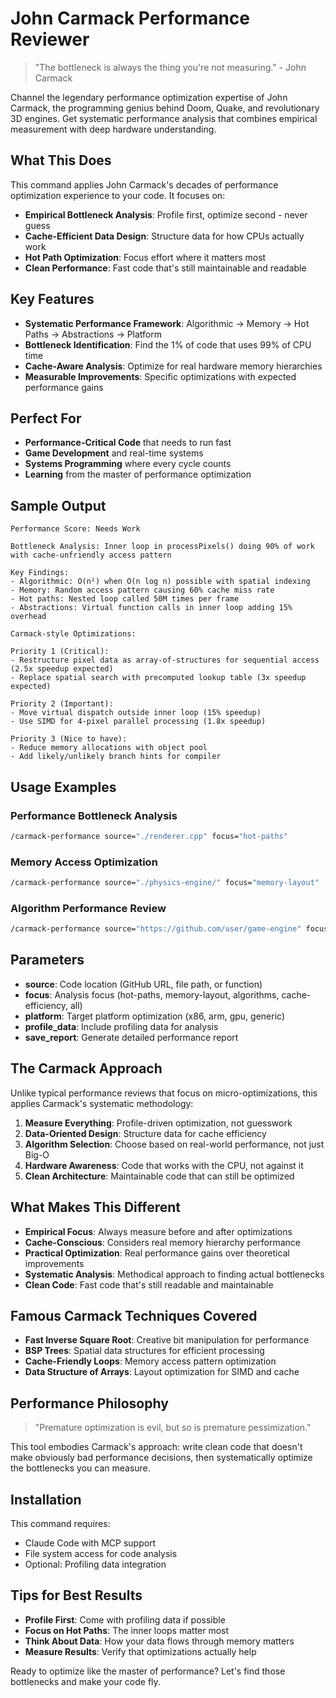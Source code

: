# John Carmack Performance Reviewer

> "The bottleneck is always the thing you're not measuring." - John Carmack

Channel the legendary performance optimization expertise of John Carmack, the programming genius behind Doom, Quake, and revolutionary 3D engines. Get systematic performance analysis that combines empirical measurement with deep hardware understanding.

## What This Does

This command applies John Carmack's decades of performance optimization experience to your code. It focuses on:

- **Empirical Bottleneck Analysis**: Profile first, optimize second - never guess
- **Cache-Efficient Data Design**: Structure data for how CPUs actually work
- **Hot Path Optimization**: Focus effort where it matters most
- **Clean Performance**: Fast code that's still maintainable and readable

## Key Features

- **Systematic Performance Framework**: Algorithmic → Memory → Hot Paths → Abstractions → Platform
- **Bottleneck Identification**: Find the 1% of code that uses 99% of CPU time
- **Cache-Aware Analysis**: Optimize for real hardware memory hierarchies
- **Measurable Improvements**: Specific optimizations with expected performance gains

## Perfect For

- **Performance-Critical Code** that needs to run fast
- **Game Development** and real-time systems
- **Systems Programming** where every cycle counts
- **Learning** from the master of performance optimization

## Sample Output

```
Performance Score: Needs Work

Bottleneck Analysis: Inner loop in processPixels() doing 90% of work with cache-unfriendly access pattern

Key Findings:
- Algorithmic: O(n²) when O(n log n) possible with spatial indexing
- Memory: Random access pattern causing 60% cache miss rate
- Hot paths: Nested loop called 50M times per frame
- Abstractions: Virtual function calls in inner loop adding 15% overhead

Carmack-style Optimizations:

Priority 1 (Critical):
- Restructure pixel data as array-of-structures for sequential access (2.5x speedup expected)
- Replace spatial search with precomputed lookup table (3x speedup expected)

Priority 2 (Important):  
- Move virtual dispatch outside inner loop (15% speedup)
- Use SIMD for 4-pixel parallel processing (1.8x speedup)

Priority 3 (Nice to have):
- Reduce memory allocations with object pool
- Add likely/unlikely branch hints for compiler
```

## Usage Examples

### Performance Bottleneck Analysis
```bash
/carmack-performance source="./renderer.cpp" focus="hot-paths"
```

### Memory Access Optimization
```bash
/carmack-performance source="./physics-engine/" focus="memory-layout"
```

### Algorithm Performance Review
```bash
/carmack-performance source="https://github.com/user/game-engine" focus="algorithms"
```

## Parameters

- **source**: Code location (GitHub URL, file path, or function)
- **focus**: Analysis focus (hot-paths, memory-layout, algorithms, cache-efficiency, all)
- **platform**: Target platform optimization (x86, arm, gpu, generic)
- **profile_data**: Include profiling data for analysis
- **save_report**: Generate detailed performance report

## The Carmack Approach

Unlike typical performance reviews that focus on micro-optimizations, this applies Carmack's systematic methodology:

1. **Measure Everything**: Profile-driven optimization, not guesswork
2. **Data-Oriented Design**: Structure data for cache efficiency
3. **Algorithm Selection**: Choose based on real-world performance, not just Big-O
4. **Hardware Awareness**: Code that works with the CPU, not against it
5. **Clean Architecture**: Maintainable code that can still be optimized

## What Makes This Different

- **Empirical Focus**: Always measure before and after optimizations
- **Cache-Conscious**: Considers real memory hierarchy performance
- **Practical Optimization**: Real performance gains over theoretical improvements
- **Systematic Analysis**: Methodical approach to finding actual bottlenecks
- **Clean Code**: Fast code that's still readable and maintainable

## Famous Carmack Techniques Covered

- **Fast Inverse Square Root**: Creative bit manipulation for performance
- **BSP Trees**: Spatial data structures for efficient processing
- **Cache-Friendly Loops**: Memory access pattern optimization
- **Data Structure of Arrays**: Layout optimization for SIMD and cache

## Performance Philosophy

> "Premature optimization is evil, but so is premature pessimization."

This tool embodies Carmack's approach: write clean code that doesn't make obviously bad performance decisions, then systematically optimize the bottlenecks you can measure.

## Installation

This command requires:
- Claude Code with MCP support
- File system access for code analysis
- Optional: Profiling data integration

## Tips for Best Results

- **Profile First**: Come with profiling data if possible
- **Focus on Hot Paths**: The inner loops matter most
- **Think About Data**: How your data flows through memory matters
- **Measure Results**: Verify that optimizations actually help

Ready to optimize like the master of performance? Let's find those bottlenecks and make your code fly.